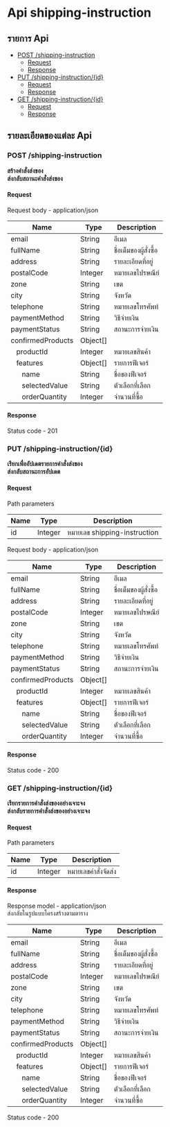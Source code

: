 # Api shipping-instruction

## รายการ Api

- [POST /shipping-instruction](#post-shipping-instruction)
  - [Request](#request)
  - [Response](#response)
- [PUT /shipping-instruction/{id}](#put-shipping-instructionid)
  - [Request](#request-1)
  - [Response](#response-1)
- [GET /shipping-instruction/{id}](#get-shipping-instructionid)
  - [Request](#request-2)
  - [Response](#response-2)

## รายละเอียดของแต่ละ Api

### POST /shipping-instruction

**สร้างคำสั่งส่งของ** <br>
**ส่งกลับสถานะคำสั่งส่งของ**

#### Request

Request body - application/json

| Name                                              | Type     | Description            |
| ------------------------------------------------- | -------- | ---------------------- |
| email                                             | String   | อีเมล                  |
| fullName                                          | String   | ชื่อเต็มของผู้สั่งซื้อ |
| address                                           | String   | รายละเอียดที่อยู่      |
| postalCode                                        | Integer  | หมายเลขไปรษณีย์        |
| zone                                              | String   | เขต                    |
| city                                              | String   | จังหวัด                |
| telephone                                         | String   | หมายเลขโทรศัพท์        |
| paymentMethod                                     | String   | วิธีจ่ายเงิน           |
| paymentStatus                                     | String   | สถานะการจ่ายเงิน       |
| confirmedProducts                                 | Object[] |                        |
| &nbsp;&nbsp;&nbsp;productId                       | Integer  | หมายเลขสินค้า          |
| &nbsp;&nbsp;&nbsp;features                        | Object[] | รายการฟีเจอร์          |
| &nbsp;&nbsp;&nbsp;&nbsp;&nbsp;&nbsp;name          | String   | ชื่อของฟีเจอร์         |
| &nbsp;&nbsp;&nbsp;&nbsp;&nbsp;&nbsp;selectedValue | String   | ตัวเลือกที่เลือก       |
| &nbsp;&nbsp;&nbsp;&nbsp;&nbsp;&nbsp;orderQuantity | Integer  | จำนวนที่ซื้อ           |

#### Response

Status code - 201

### PUT /shipping-instruction/{id}

**เรียกเพื่ออัปเดตรายการคำสั่งส่งของ** <br>
**ส่งกลับสถานะการอัปเดต**

#### Request

Path parameters

| Name | Type    | Description                  |
| ---- | ------- | ---------------------------- |
| id   | Integer | หมายเลข shipping-instruction |

Request body - application/json

| Name                                              | Type     | Description            |
| ------------------------------------------------- | -------- | ---------------------- |
| email                                             | String   | อีเมล                  |
| fullName                                          | String   | ชื่อเต็มของผู้สั่งซื้อ |
| address                                           | String   | รายละเอียดที่อยู่      |
| postalCode                                        | Integer  | หมายเลขไปรษณีย์        |
| zone                                              | String   | เขต                    |
| city                                              | String   | จังหวัด                |
| telephone                                         | String   | หมายเลขโทรศัพท์        |
| paymentMethod                                     | String   | วิธีจ่ายเงิน           |
| paymentStatus                                     | String   | สถานะการจ่ายเงิน       |
| confirmedProducts                                 | Object[] |                        |
| &nbsp;&nbsp;&nbsp;productId                       | Integer  | หมายเลขสินค้า          |
| &nbsp;&nbsp;&nbsp;features                        | Object[] | รายการฟีเจอร์          |
| &nbsp;&nbsp;&nbsp;&nbsp;&nbsp;&nbsp;name          | String   | ชื่อของฟีเจอร์         |
| &nbsp;&nbsp;&nbsp;&nbsp;&nbsp;&nbsp;selectedValue | String   | ตัวเลือกที่เลือก       |
| &nbsp;&nbsp;&nbsp;&nbsp;&nbsp;&nbsp;orderQuantity | Integer  | จำนวนที่ซื้อ           |

#### Response

Status code - 200

### GET /shipping-instruction/{id}

**เรียกรายการคำสั่งส่งของอย่างเจาะจง** <br>
**ส่งกลับรายการคำสั่งส่งของอย่างเจาะจง**

#### Request

Path parameters

| Name | Type    | Description         |
| ---- | ------- | ------------------- |
| id   | Integer | หมายเลขคำสั่งจัดส่ง |

#### Response

Response model - application/json <br>
ส่งกลับในรูปแบบโครงสร้างตามตาราง

| Name                                              | Type     | Description            |
| ------------------------------------------------- | -------- | ---------------------- |
| email                                             | String   | อีเมล                  |
| fullName                                          | String   | ชื่อเต็มของผู้สั่งซื้อ |
| address                                           | String   | รายละเอียดที่อยู่      |
| postalCode                                        | Integer  | หมายเลขไปรษณีย์        |
| zone                                              | String   | เขต                    |
| city                                              | String   | จังหวัด                |
| telephone                                         | String   | หมายเลขโทรศัพท์        |
| paymentMethod                                     | String   | วิธีจ่ายเงิน           |
| paymentStatus                                     | String   | สถานะการจ่ายเงิน       |
| confirmedProducts                                 | Object[] |                        |
| &nbsp;&nbsp;&nbsp;productId                       | Integer  | หมายเลขสินค้า          |
| &nbsp;&nbsp;&nbsp;features                        | Object[] | รายการฟีเจอร์          |
| &nbsp;&nbsp;&nbsp;&nbsp;&nbsp;&nbsp;name          | String   | ชื่อของฟีเจอร์         |
| &nbsp;&nbsp;&nbsp;&nbsp;&nbsp;&nbsp;selectedValue | String   | ตัวเลือกที่เลือก       |
| &nbsp;&nbsp;&nbsp;&nbsp;&nbsp;&nbsp;orderQuantity | Integer  | จำนวนที่ซื้อ           |

Status code - 200
